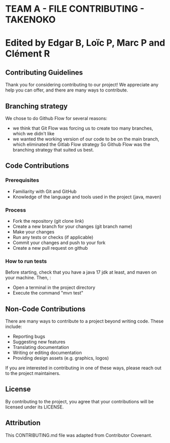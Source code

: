 # TEAM A - FILE CONTRIBUTING - TAKENOKO

# Edited by Edgar B, Loïc P, Marc P and Clément R

## Contributing Guidelines

Thank you for considering contributing to our project! We appreciate any help you can offer, and there are many ways to contribute.

## Branching strategy

We chose to do Github Flow for several reasons:
- we think that Git Flow was forcing us to create too many branches, which we didn't like
- we wanted the working version of our code to be on the main branch, which eliminated the Gitlab Flow strategy
So Github Flow was the branching strategy that suited us best.

## Code Contributions

### Prerequisites

- Familiarity with Git and GitHub
- Knowledge of the language and tools used in the project (java, maven)

### Process

- Fork the repository (git clone link)
- Create a new branch for your changes (git branch name)
- Make your changes
- Run any tests or checks (if applicable)
- Commit your changes and push to your fork
- Create a new pull request on github

### How to run tests

Before starting, check that you have a java 17 jdk at least, and maven on your machine. Then, :
- Open a terminal in the project directory
- Execute the command "mvn test"

## Non-Code Contributions

There are many ways to contribute to a project beyond writing code. These include:

- Reporting bugs
- Suggesting new features
- Translating documentation
- Writing or editing documentation
- Providing design assets (e.g. graphics, logos)

If you are interested in contributing in one of these ways, please reach out to the project maintainers.

## License

By contributing to the project, you agree that your contributions will be licensed under its LICENSE.

## Attribution

This CONTRIBUTING.md file was adapted from Contributor Covenant.
